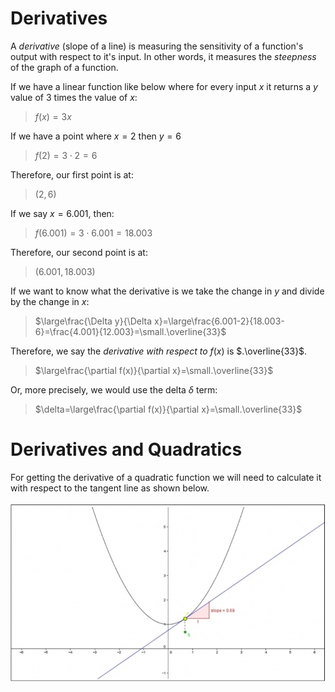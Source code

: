 # Derivatives

A *derivative* (slope of a line) is measuring the sensitivity of a function's output with respect to it's input. In other words, it measures the *steepness* of the graph of a function.

If we have a linear function like below where for every input $x$ it returns a $y$ value of $3$ times the value of $x$:

> $f(x)=3x$

If we have a point where $x=2$ then $y=6$

> $f(2)=3\cdot2=6$

Therefore, our first point is at:

> $(2,6)$

If we say $x=6.001$, then:

> $f(6.001)=3\cdot6.001=18.003$

Therefore, our second point is at:

> $(6.001,18.003)$

If we want to know what the derivative is we take the change in $y$ and divide by the change in $x$:

> $\large\frac{\Delta y}{\Delta x}=\large\frac{6.001-2}{18.003-6}=\frac{4.001}{12.003}=\small.\overline{33}$

Therefore, we say the *derivative with respect to* $f(x)$ is $.\overline{33}$.

> $\large\frac{\partial f(x)}{\partial x}=\small.\overline{33}$

Or, more precisely, we would use the delta $\delta$ term:

> $\delta=\large\frac{\partial f(x)}{\partial x}=\small.\overline{33}$

# Derivatives and Quadratics

For getting the derivative of a quadratic function we will need to calculate it with respect to the tangent line as shown below.

![Derivative of a Quadratic](../images/calculus/derivative_quadratic.png)